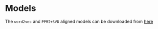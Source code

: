 # Models

The `word2vec` and `PPMI+SVD` aligned models can be downloaded from [here](https://utoronto-my.sharepoint.com/:f:/g/personal/andreas_pung_mail_utoronto_ca/Ei_cIDJgbsJDrqW9hInZ_jABqfZsmE0XBV6VVLbmnvnYXg?e=UhZAiv)
